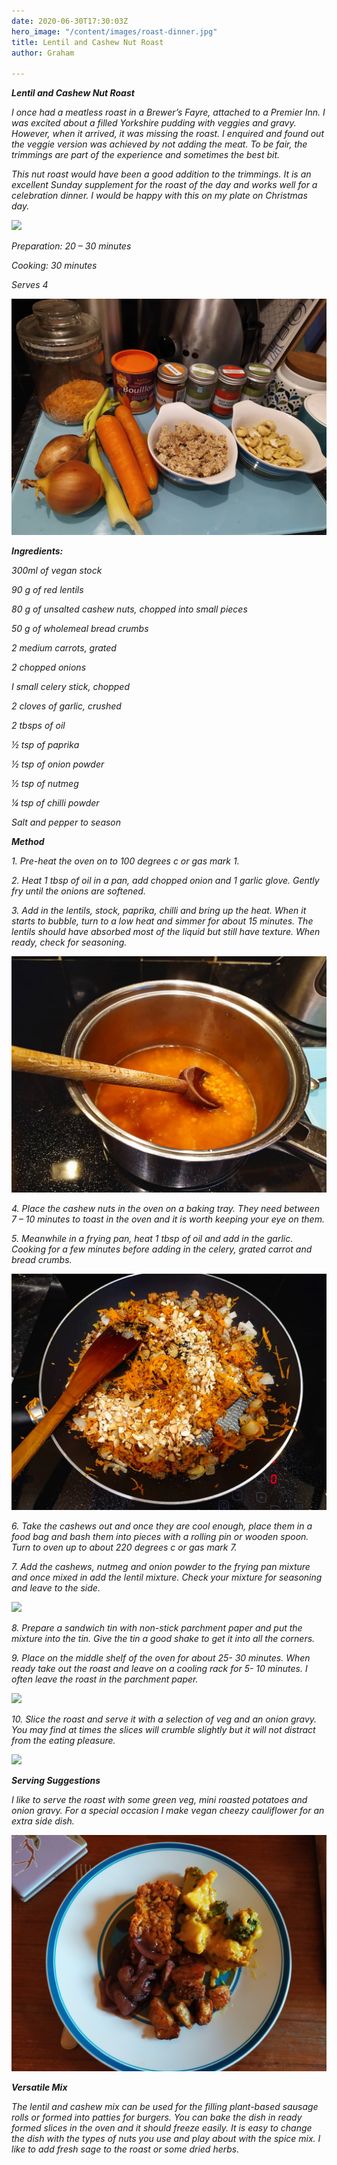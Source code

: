 ```yaml
---
date: 2020-06-30T17:30:03Z
hero_image: "/content/images/roast-dinner.jpg"
title: Lentil and Cashew Nut Roast
author: Graham

---
```

**_Lentil and Cashew Nut Roast_**

_I once had a meatless roast in a Brewer’s Fayre, attached to a Premier Inn. I was excited about a filled Yorkshire pudding with veggies and gravy. However, when it arrived, it was missing the roast. I enquired and found out the veggie version was achieved by not adding the meat. To be fair, the trimmings are part of the experience and sometimes the best bit._

_This nut roast would have been a good addition to the trimmings. It is an excellent Sunday supplement for the roast of the day and works well for a celebration dinner. I would be happy with this on my plate on Christmas day._

![](/content/images/roast-dinner.jpg)

_Preparation: 20 – 30 minutes_

_Cooking: 30 minutes_

_Serves 4_

![](/content/images/roast-ingred.jpg)

**_Ingredients:_**

_300ml of vegan stock_

_90 g of red lentils_

_80 g of unsalted cashew nuts, chopped into small pieces_

_50 g of wholemeal bread crumbs_

_2 medium carrots, grated_

_2 chopped onions_

_I small celery stick, chopped_

_2 cloves of garlic, crushed_

_2 tbsps of oil_

_½ tsp of paprika_

_½ tsp of onion powder_

_½ tsp of nutmeg_

_¼ tsp of chilli powder_

_Salt and pepper to season_

**_Method_**

_1. Pre-heat the oven on to 100 degrees c or gas mark 1._

_2. Heat 1 tbsp of oil in a pan, add chopped onion and 1 garlic glove. Gently fry until the onions are softened._

_3. Add in the lentils, stock, paprika, chilli and bring up the heat. When it starts to bubble, turn to a low heat and simmer for about 15 minutes. The lentils should have absorbed most of the liquid but still have texture. When ready, check for seasoning._

![](/content/images/lentils.jpg)

_4. Place the cashew nuts in the oven on a baking tray. They need between 7 – 10 minutes to toast in the oven and it is worth keeping your eye on them._

_5. Meanwhile in a frying pan, heat 1 tbsp of oil and add in the garlic. Cooking for a few minutes before adding in the celery, grated carrot and bread crumbs._

![](/content/images/fry-roast.jpg)

_6. Take the cashews out and once they are cool enough, place them in a food bag and bash them into pieces with a rolling pin or wooden spoon. Turn to oven up to about 220 degrees c or gas mark 7._

_7. Add the cashews, nutmeg and onion powder to the frying pan mixture and once mixed in add the lentil mixture. Check your mixture for seasoning and leave to the side._

![](/content/images/frying-roast.jpg)

_8. Prepare a sandwich tin with non-stick parchment paper and put the mixture into the tin. Give the tin a good shake to get it into all the corners._

_9. Place on the middle shelf of the oven for about 25- 30 minutes. When ready take out the roast and leave on a cooling rack for 5- 10 minutes. I often leave the roast in the parchment paper._ 

![](/content/images/roast-tin.jpg)

_10. Slice the roast and serve it with a selection of veg and an onion gravy. You may find at times the slices will crumble slightly but it will not distract from the eating pleasure._

![](/content/images/nut-r.jpg)

**_Serving Suggestions_**

_I like to serve the roast with some green veg, mini roasted potatoes and onion gravy. For a special occasion I make vegan cheezy cauliflower for an extra side dish._

![](/content/images/nut-roast-plate.jpg)

**_Versatile Mix_**

_The lentil and cashew mix can be used for the filling plant-based sausage rolls or formed into patties for burgers. You can bake the dish in ready formed slices in the oven and it should freeze easily. It is easy to change the dish with the types of nuts you use and play about with the spice mix. I like to add fresh sage to the roast or some dried herbs._ 
